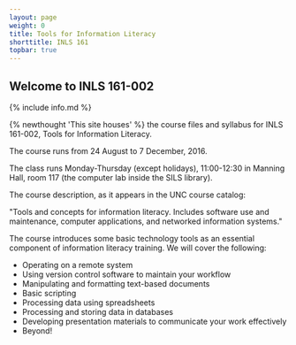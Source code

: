 ```yaml
---
layout: page
weight: 0
title: Tools for Information Literacy
shorttitle: INLS 161
topbar: true
---
```


## Welcome to INLS 161-002

{% include info.md %}

{% newthought 'This site houses' %} the course files and syllabus for INLS 161-002, Tools for Information Literacy.

The course runs from 24 August to 7 December, 2016. 

The class runs Monday-Thursday (except holidays), 11:00-12:30 in Manning Hall, room 117 (the computer lab inside the SILS library).

The course description, as it appears in the UNC course catalog:

"Tools and concepts for information literacy. Includes software use and maintenance, computer applications, and networked information systems."

The course introduces some basic technology tools as an essential component of information literacy training. 
We will cover the following:

-	Operating on a remote system
-	Using version control software to maintain your workflow
-	Manipulating and formatting text-based documents
- Basic scripting
-	Processing data using spreadsheets
-	Processing and storing data in databases
-	Developing presentation materials to communicate your work effectively
-	Beyond!